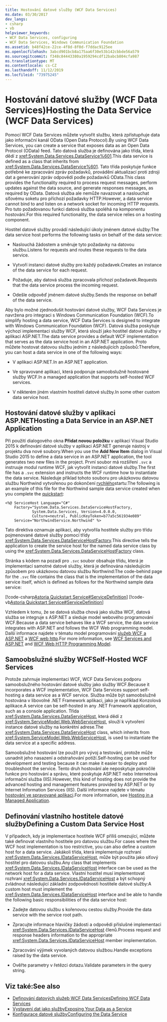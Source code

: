 ```yaml
---
title: Hostování datové služby (WCF Data Services)
ms.date: 03/30/2017
dev_langs:
- csharp
- vb
helpviewer_keywords:
- WCF Data Services, configuring
- WCF Data Services, Windows Communication Foundation
ms.assetid: b48f42ce-22ce-4f8d-8f0d-f7ddac9125ee
ms.openlocfilehash: 3abcd901bcb8a175aa6f30e53b142cbbde56a579
ms.sourcegitcommit: f348c84443380a1959294cdf12babcb804cfa987
ms.translationtype: MT
ms.contentlocale: cs-CZ
ms.lasthandoff: 11/12/2019
ms.locfileid: "73975245"
---
```

# <a name="hosting-the-data-service-wcf-data-services"></a><span data-ttu-id="3ed5c-102">Hostování datové služby (WCF Data Services)</span><span class="sxs-lookup"><span data-stu-id="3ed5c-102">Hosting the Data Service (WCF Data Services)</span></span>
<span data-ttu-id="3ed5c-103">Pomocí WCF Data Services můžete vytvořit službu, která zpřístupňuje data jako informační kanál OData (Open Data Protocol).</span><span class="sxs-lookup"><span data-stu-id="3ed5c-103">By using WCF Data Services, you can create a service that exposes data as an Open Data Protocol (OData) feed.</span></span> <span data-ttu-id="3ed5c-104">Tato datová služba je definována jako třída, která dědí z <xref:System.Data.Services.DataService%601>.</span><span class="sxs-lookup"><span data-stu-id="3ed5c-104">This data service is defined as a class that inherits from <xref:System.Data.Services.DataService%601>.</span></span> <span data-ttu-id="3ed5c-105">Tato třída poskytuje funkce potřebné ke zpracování zpráv požadavků, provádění aktualizací proti zdroji dat a generování zpráv odpovědí podle požadavků OData.</span><span class="sxs-lookup"><span data-stu-id="3ed5c-105">This class provides the functionality required to process request messages, perform updates against the data source, and generate responses messages, as required by OData.</span></span> <span data-ttu-id="3ed5c-106">Datová služba ale nemůže navazovat a naslouchat síťovému soketu pro příchozí požadavky HTTP.</span><span class="sxs-lookup"><span data-stu-id="3ed5c-106">However, a data service cannot bind to and listen on a network socket for incoming HTTP requests.</span></span> <span data-ttu-id="3ed5c-107">Pro tuto požadovanou funkci datová služba spoléhá na komponentu hostování.</span><span class="sxs-lookup"><span data-stu-id="3ed5c-107">For this required functionality, the data service relies on a hosting component.</span></span>

 <span data-ttu-id="3ed5c-108">Hostitel datové služby provádí následující úkoly jménem datové služby:</span><span class="sxs-lookup"><span data-stu-id="3ed5c-108">The data service host performs the following tasks on behalf of the data service:</span></span>

- <span data-ttu-id="3ed5c-109">Naslouchá žádostem a směruje tyto požadavky na datovou službu.</span><span class="sxs-lookup"><span data-stu-id="3ed5c-109">Listens for requests and routes these requests to the data service.</span></span>

- <span data-ttu-id="3ed5c-110">Vytvoří instanci datové služby pro každý požadavek.</span><span class="sxs-lookup"><span data-stu-id="3ed5c-110">Creates an instance of the data service for each request.</span></span>

- <span data-ttu-id="3ed5c-111">Požaduje, aby datová služba zpracovala příchozí požadavek.</span><span class="sxs-lookup"><span data-stu-id="3ed5c-111">Requests that the data service process the incoming request.</span></span>

- <span data-ttu-id="3ed5c-112">Odešle odpověď jménem datové služby.</span><span class="sxs-lookup"><span data-stu-id="3ed5c-112">Sends the response on behalf of the data service.</span></span>

 <span data-ttu-id="3ed5c-113">Aby bylo možné zjednodušit hostování datové služby, WCF Data Services je navržena pro integraci s Windows Communication Foundation (WCF).</span><span class="sxs-lookup"><span data-stu-id="3ed5c-113">To simplify hosting a data service, WCF Data Services is designed to integrate with Windows Communication Foundation (WCF).</span></span> <span data-ttu-id="3ed5c-114">Datová služba poskytuje výchozí implementaci služby WCF, která slouží jako hostitel datové služby v aplikaci ASP.NET.</span><span class="sxs-lookup"><span data-stu-id="3ed5c-114">The data service provides a default WCF implementation that serves as the data service host in an ASP.NET application.</span></span> <span data-ttu-id="3ed5c-115">Proto můžete hostovat datovou službu jedním z následujících způsobů:</span><span class="sxs-lookup"><span data-stu-id="3ed5c-115">Therefore, you can host a data service in one of the following ways:</span></span>

- <span data-ttu-id="3ed5c-116">V aplikaci ASP.NET.</span><span class="sxs-lookup"><span data-stu-id="3ed5c-116">In an ASP.NET application.</span></span>

- <span data-ttu-id="3ed5c-117">Ve spravované aplikaci, která podporuje samoobslužně hostované služby WCF.</span><span class="sxs-lookup"><span data-stu-id="3ed5c-117">In a managed application that supports self-hosted WCF services.</span></span>

- <span data-ttu-id="3ed5c-118">V některém jiném vlastním hostiteli datové služby.</span><span class="sxs-lookup"><span data-stu-id="3ed5c-118">In some other custom data service host.</span></span>

## <a name="hosting-a-data-service-in-an-aspnet-application"></a><span data-ttu-id="3ed5c-119">Hostování datové služby v aplikaci ASP.NET</span><span class="sxs-lookup"><span data-stu-id="3ed5c-119">Hosting a Data Service in an ASP.NET Application</span></span>

<span data-ttu-id="3ed5c-120">Při použití dialogového okna **Přidat novou položku** v aplikaci Visual Studio 2015 k definování datové služby v aplikaci ASP.NET generuje nástroj v projektu dva nové soubory.</span><span class="sxs-lookup"><span data-stu-id="3ed5c-120">When you use the **Add New Item** dialog in Visual Studio 2015 to define a data service in an ASP.NET application, the tool generates two new files in the project.</span></span> <span data-ttu-id="3ed5c-121">První soubor má rozšíření `.svc` a instruuje modul runtime WCF, jak vytvořit instanci datové služby.</span><span class="sxs-lookup"><span data-stu-id="3ed5c-121">The first file has a `.svc` extension and instructs the WCF runtime how to instantiate the data service.</span></span> <span data-ttu-id="3ed5c-122">Následuje příklad tohoto souboru pro ukázkovou datovou službu Northwind vytvořenou po dokončení [rychlého](quickstart-wcf-data-services.md)startu:</span><span class="sxs-lookup"><span data-stu-id="3ed5c-122">The following is an example of this file for the Northwind sample data service created when you complete the [quickstart](quickstart-wcf-data-services.md):</span></span>

```aspx-csharp
<%@ ServiceHost Language="C#"
    Factory="System.Data.Services.DataServiceHostFactory,
            System.Data.Services, Version=4.0.0.0,
            Culture=neutral, PublicKeyToken=b77a5c561934e089"
    Service="NorthwindService.Northwind" %>
```

 <span data-ttu-id="3ed5c-123">Tato direktiva oznamuje aplikaci, aby vytvořila hostitele služby pro třídu pojmenované datové služby pomocí třídy <xref:System.Data.Services.DataServiceHostFactory>.</span><span class="sxs-lookup"><span data-stu-id="3ed5c-123">This directive tells the application to create the service host for the named data service class by using the <xref:System.Data.Services.DataServiceHostFactory> class.</span></span>

 <span data-ttu-id="3ed5c-124">Stránka s kódem na pozadí pro `.svc` soubor obsahuje třídu, která je implementací samotné datové služby, která je definována následujícím způsobem pro ukázkovou datovou službu Northwind:</span><span class="sxs-lookup"><span data-stu-id="3ed5c-124">The code-behind page for the `.svc` file contains the class that is the implementation of the data service itself, which is defined as follows for the Northwind sample data service:</span></span>

 [!code-csharp[Astoria Quickstart Service#ServiceDefinition](../../../../samples/snippets/csharp/VS_Snippets_Misc/astoria_quickstart_service/cs/northwind.svc.cs#servicedefinition)]
 [!code-vb[Astoria Quickstart Service#ServiceDefinition](../../../../samples/snippets/visualbasic/VS_Snippets_Misc/astoria_quickstart_service/vb/northwind.svc.vb#servicedefinition)]

 <span data-ttu-id="3ed5c-125">Vzhledem k tomu, že se datová služba chová jako služba WCF, datová služba se integruje s ASP.NET a sleduje model webového programování WCF.</span><span class="sxs-lookup"><span data-stu-id="3ed5c-125">Because a data service behaves like a WCF service, the data service integrates with ASP.NET and follows the WCF Web programming model.</span></span> <span data-ttu-id="3ed5c-126">Další informace najdete v tématu model programování [služeb WCF a ASP.NET](../../wcf/feature-details/wcf-services-and-aspnet.md) a [WCF web http](../../wcf/feature-details/wcf-web-http-programming-model.md).</span><span class="sxs-lookup"><span data-stu-id="3ed5c-126">For more information, see [WCF Services and ASP.NET](../../wcf/feature-details/wcf-services-and-aspnet.md) and [WCF Web HTTP Programming Model](../../wcf/feature-details/wcf-web-http-programming-model.md).</span></span>

## <a name="self-hosted-wcf-services"></a><span data-ttu-id="3ed5c-127">Samoobslužné služby WCF</span><span class="sxs-lookup"><span data-stu-id="3ed5c-127">Self-Hosted WCF Services</span></span>
 <span data-ttu-id="3ed5c-128">Protože zahrnuje implementaci WCF, WCF Data Services podporu samoobslužného hostování datové služby jako služby WCF.</span><span class="sxs-lookup"><span data-stu-id="3ed5c-128">Because it incorporates a WCF implementation, WCF Data Services support self-hosting a data service as a WCF service.</span></span> <span data-ttu-id="3ed5c-129">Služba může být samoobslužně hostována v libovolné .NET Framework aplikaci, jako je například Konzolová aplikace.</span><span class="sxs-lookup"><span data-stu-id="3ed5c-129">A service can be self-hosted in any .NET Framework application, such as a console application.</span></span> <span data-ttu-id="3ed5c-130">Třída <xref:System.Data.Services.DataServiceHost>, která dědí z <xref:System.ServiceModel.Web.WebServiceHost>, slouží k vytvoření instance datové služby na konkrétní adrese.</span><span class="sxs-lookup"><span data-stu-id="3ed5c-130">The <xref:System.Data.Services.DataServiceHost> class, which inherits from <xref:System.ServiceModel.Web.WebServiceHost>, is used to instantiate the data service at a specific address.</span></span>

 <span data-ttu-id="3ed5c-131">Samoobslužné hostování lze použít pro vývoj a testování, protože může usnadnit jeho nasazení a odstraňování potíží.</span><span class="sxs-lookup"><span data-stu-id="3ed5c-131">Self-hosting can be used for development and testing because it can make it easier to deploy and troubleshoot the service.</span></span> <span data-ttu-id="3ed5c-132">Tento druh hostování ale neposkytuje pokročilé funkce pro hostování a správu, které poskytuje ASP.NET nebo Internetová informační služba (IIS).</span><span class="sxs-lookup"><span data-stu-id="3ed5c-132">However, this kind of hosting does not provide the advanced hosting and management features provided by ASP.NET or by Internet Information Services (IIS).</span></span> <span data-ttu-id="3ed5c-133">Další informace najdete v tématu [hostování ve spravované aplikaci](../../wcf/feature-details/hosting-in-a-managed-application.md).</span><span class="sxs-lookup"><span data-stu-id="3ed5c-133">For more information, see [Hosting in a Managed Application](../../wcf/feature-details/hosting-in-a-managed-application.md).</span></span>

## <a name="defining-a-custom-data-service-host"></a><span data-ttu-id="3ed5c-134">Definování vlastního hostitele datové služby</span><span class="sxs-lookup"><span data-stu-id="3ed5c-134">Defining a Custom Data Service Host</span></span>
 <span data-ttu-id="3ed5c-135">V případech, kdy je implementace hostitele WCF příliš omezující, můžete také definovat vlastního hostitele pro datovou službu.</span><span class="sxs-lookup"><span data-stu-id="3ed5c-135">For cases where the WCF host implementation is too restrictive, you can also define a custom host for a data service.</span></span> <span data-ttu-id="3ed5c-136">Jakákoli třída, která implementuje rozhraní <xref:System.Data.Services.IDataServiceHost>, může být použita jako síťový hostitel pro datovou službu.</span><span class="sxs-lookup"><span data-stu-id="3ed5c-136">Any class that implements <xref:System.Data.Services.IDataServiceHost> interface can be used as the network host for a data service.</span></span> <span data-ttu-id="3ed5c-137">Vlastní hostitel musí implementovat rozhraní <xref:System.Data.Services.IDataServiceHost> a být schopný zvládnout následující základní zodpovědnosti hostitele datové služby:</span><span class="sxs-lookup"><span data-stu-id="3ed5c-137">A custom host must implement the <xref:System.Data.Services.IDataServiceHost> interface and be able to handle the following basic responsibilities of the data service host:</span></span>

- <span data-ttu-id="3ed5c-138">Zadejte datovou službu s kořenovou cestou služby.</span><span class="sxs-lookup"><span data-stu-id="3ed5c-138">Provide the data service with the service root path.</span></span>

- <span data-ttu-id="3ed5c-139">Zpracujte informace hlavičky žádosti a odpovědi příslušné implementaci <xref:System.Data.Services.IDataServiceHost> členů.</span><span class="sxs-lookup"><span data-stu-id="3ed5c-139">Process request and response headers information to the appropriate <xref:System.Data.Services.IDataServiceHost> member implementation.</span></span>

- <span data-ttu-id="3ed5c-140">Zpracování výjimek vyvolaných datovou službou.</span><span class="sxs-lookup"><span data-stu-id="3ed5c-140">Handle exceptions raised by the data service.</span></span>

- <span data-ttu-id="3ed5c-141">Ověřte parametry v řetězci dotazu.</span><span class="sxs-lookup"><span data-stu-id="3ed5c-141">Validate parameters in the query string.</span></span>

## <a name="see-also"></a><span data-ttu-id="3ed5c-142">Viz také:</span><span class="sxs-lookup"><span data-stu-id="3ed5c-142">See also</span></span>

- [<span data-ttu-id="3ed5c-143">Definování datových služeb WCF Data Services</span><span class="sxs-lookup"><span data-stu-id="3ed5c-143">Defining WCF Data Services</span></span>](defining-wcf-data-services.md)
- [<span data-ttu-id="3ed5c-144">Vystavení dat jako služby</span><span class="sxs-lookup"><span data-stu-id="3ed5c-144">Exposing Your Data as a Service</span></span>](exposing-your-data-as-a-service-wcf-data-services.md)
- [<span data-ttu-id="3ed5c-145">Konfigurace datové služby</span><span class="sxs-lookup"><span data-stu-id="3ed5c-145">Configuring the Data Service</span></span>](configuring-the-data-service-wcf-data-services.md)
